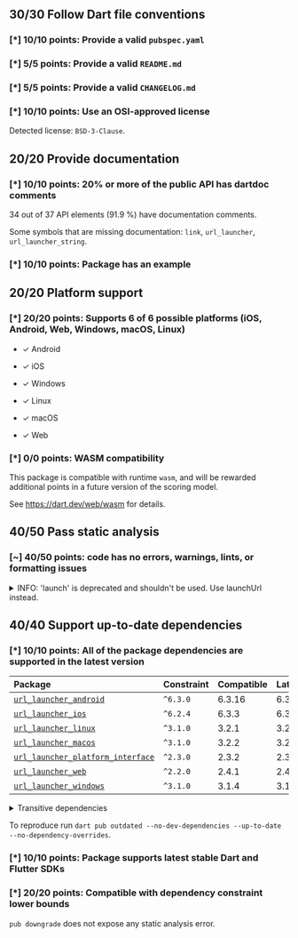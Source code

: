 ## 30/30 Follow Dart file conventions

### [*] 10/10 points: Provide a valid `pubspec.yaml`

### [*] 5/5 points: Provide a valid `README.md`

### [*] 5/5 points: Provide a valid `CHANGELOG.md`

### [*] 10/10 points: Use an OSI-approved license

Detected license: `BSD-3-Clause`.


## 20/20 Provide documentation

### [*] 10/10 points: 20% or more of the public API has dartdoc comments

34 out of 37 API elements (91.9 %) have documentation comments.

Some symbols that are missing documentation: `link`, `url_launcher`, `url_launcher_string`.

### [*] 10/10 points: Package has an example


## 20/20 Platform support

### [*] 20/20 points: Supports 6 of 6 possible platforms (**iOS**, **Android**, **Web**, **Windows**, **macOS**, **Linux**)

* ✓ Android

* ✓ iOS

* ✓ Windows

* ✓ Linux

* ✓ macOS

* ✓ Web

### [*] 0/0 points: WASM compatibility

This package is compatible with runtime `wasm`, and will be rewarded additional points in a future version of the scoring model.

See https://dart.dev/web/wasm for details.


## 40/50 Pass static analysis

### [~] 40/50 points: code has no errors, warnings, lints, or formatting issues

<details>
<summary>
INFO: 'launch' is deprecated and shouldn't be used. Use launchUrl instead.
</summary>

`lib/src/legacy_api.dart:150:6`

```
    ╷
150 │ /// [launch] predates multi-window support, and it doesn't have enough context
    │      ^^^^^^
    ╵
```

To reproduce make sure you are using the [lints_core](https://pub.dev/packages/lints) and run `flutter analyze lib/src/legacy_api.dart`
</details>


## 40/40 Support up-to-date dependencies

### [*] 10/10 points: All of the package dependencies are supported in the latest version

|Package|Constraint|Compatible|Latest|Notes|
|:-|:-|:-|:-|:-|
|[`url_launcher_android`]|`^6.3.0`|6.3.16|6.3.16||
|[`url_launcher_ios`]|`^6.2.4`|6.3.3|6.3.3||
|[`url_launcher_linux`]|`^3.1.0`|3.2.1|3.2.1||
|[`url_launcher_macos`]|`^3.1.0`|3.2.2|3.2.2||
|[`url_launcher_platform_interface`]|`^2.3.0`|2.3.2|2.3.2||
|[`url_launcher_web`]|`^2.2.0`|2.4.1|2.4.1||
|[`url_launcher_windows`]|`^3.1.0`|3.1.4|3.1.4||

<details><summary>Transitive dependencies</summary>

|Package|Constraint|Compatible|Latest|Notes|
|:-|:-|:-|:-|:-|
|[`characters`]|-|1.4.0|1.4.0||
|[`collection`]|-|1.19.1|1.19.1||
|[`material_color_utilities`]|-|0.11.1|0.12.0||
|[`meta`]|-|1.16.0|1.17.0||
|[`plugin_platform_interface`]|-|2.1.8|2.1.8||
|[`vector_math`]|-|2.2.0|2.2.0||
|[`web`]|-|1.1.1|1.1.1||
</details>

To reproduce run `dart pub outdated --no-dev-dependencies --up-to-date --no-dependency-overrides`.

[`url_launcher_android`]: https://pub.dev/packages/url_launcher_android
[`url_launcher_ios`]: https://pub.dev/packages/url_launcher_ios
[`url_launcher_linux`]: https://pub.dev/packages/url_launcher_linux
[`url_launcher_macos`]: https://pub.dev/packages/url_launcher_macos
[`url_launcher_platform_interface`]: https://pub.dev/packages/url_launcher_platform_interface
[`url_launcher_web`]: https://pub.dev/packages/url_launcher_web
[`url_launcher_windows`]: https://pub.dev/packages/url_launcher_windows
[`characters`]: https://pub.dev/packages/characters
[`collection`]: https://pub.dev/packages/collection
[`material_color_utilities`]: https://pub.dev/packages/material_color_utilities
[`meta`]: https://pub.dev/packages/meta
[`plugin_platform_interface`]: https://pub.dev/packages/plugin_platform_interface
[`vector_math`]: https://pub.dev/packages/vector_math
[`web`]: https://pub.dev/packages/web

### [*] 10/10 points: Package supports latest stable Dart and Flutter SDKs

### [*] 20/20 points: Compatible with dependency constraint lower bounds

`pub downgrade` does not expose any static analysis error.
